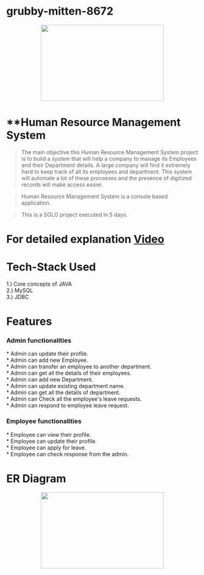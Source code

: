 # grubby-mitten-8672

<div id="header" align="center">
  <img src="https://tse3.mm.bing.net/th?id=OIP.Vz7UeLeBOXvvpsJZgiP8SgHaDY&pid=Api&P=0" width="80%" height = "200px"/>
</div>

# **Human Resource Management System

>   The main objective this Human Resource Management System project is to build a system that will help a company to manage its Employees and their Department details. A large company will find it extremely hard to keep track of all its employees and department. This system will automate a lot of these processes and the presence of digitized records will make access easier.

> Human Resource Management System is a console based application.

> This is a SOLO project executed in 5 days.

# For detailed explanation [Video]()

# Tech-Stack Used
1.) Core concepts of JAVA <br>
2.) MySQL <br>
3.) JDBC

# Features
<h3> Admin functionalities </h3>
* Admin can update their profile.<br>
* Admin can add new Employee.<br>
* Admin can transfer an employee to another department.<br>
* Admin can get all the details of their employees.<br>
* Admin can add new Department.<br>
* Admin can update existing department name.<br>
* Admin can get all the details of department.<br>
* Admin can Check all the employee's leave requests.<br>
* Admin can respond to employee leave request.<br>

<h3> Employee functionalities </h3>
* Employee can view their profile.<br>
* Employee can update their profile.<br>
* Employee can apply for leave.<br>
* Employee can check response from the admin.<br>

# ER Diagram
<div id="header" align="center">
  <img src="file:///C:\Users\ASUS\Pictures\Screenshots\diagram.png" width="80%" height = "200px"/>
</div>








